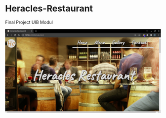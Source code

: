 # Heracles-Restaurant
Final Project UIB Modul

<img src="./Src/images/Screenshot from 2022-05-25 16-19-06.png">